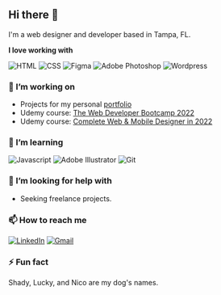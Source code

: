 ## Hi there 👋

I'm a web designer and developer based in Tampa, FL.

**I love working with**

<div display="flex">
  <img src="https://img.shields.io/badge/html5-%23E34F26.svg?style=for-the-badge&logo=html5&logoColor=white" alt="HTML"/>
  <img src="https://img.shields.io/badge/css3-%231572B6.svg?style=for-the-badge&logo=css3&logoColor=white" alt="CSS"/>
  <img src="https://img.shields.io/badge/figma-%23F25E1E.svg?style=for-the-badge&logo=figma&logoColor=white" alt="Figma"/>
  <img src="https://img.shields.io/badge/adobe%20photoshop-%23318AFF.svg?style=for-the-badge&logo=adobephotoshop&logoColor=white" alt="Adobe Photoshop"/>
  <img src="https://img.shields.io/badge/bootstrap-%237952B3.svg?style=for-the-badge&logo=bootstrap&logoColor=white" alt="Wordpress"/>
</div>

### 🔭 I’m working on

- Projects for my personal <a href="https://doririvera.com/" target="_blank">portfolio</a>
- Udemy course: <a href="https://www.udemy.com/share/101W9C3@1M_QhS4mPPUCvC_YkzA_9uwuS5m3UrAnNfsXJ0k2WgU7MFYo6ZnrDb-TbDiARLsj5g==/" target="_blank">The Web Developer Bootcamp 2022</a>
- Udemy course: <a href="https://www.udemy.com/share/103F1h3@0UTc-96fMnIHlykchcjA0KLCwkIX5X3WH-pTSKWP9Ih2a075bOW-t0QId85PK7xOlw==/" target="_blank">Complete Web & Mobile Designer in 2022</a>

### 🌱 I’m learning

<div display="flex">
  <img src="https://img.shields.io/badge/javascript-%23F7DF1E?style=for-the-badge&logo=javascript&logoColor=black" alt="Javascript"/>
  <img src="https://img.shields.io/badge/adobe%20illustrator-%23FF9A00.svg?style=for-the-badge&logo=adobe%20illustrator&logoColor=white" alt="Adobe Illustrator"/>
  <img src="https://img.shields.io/badge/git-%23F05032?style=for-the-badge&logo=javascript&logoColor=white" alt="Git"/>
</div>

### 🤔 I’m looking for help with

- Seeking freelance projects.

### 📫 How to reach me

<div display="flex">
  <a href="https://www.linkedin.com/in/doririvera/"><img src="https://img.shields.io/badge/linkedin-%230077B5.svg?style=for-the-badge&logo=linkedin&logoColor=white" alt="LinkedIn"/></a>
  <a href="mailto:shadyandlucky@gmail.com"><img src="https://img.shields.io/badge/Gmail-%23EA4335?style=for-the-badge&logo=gmail&logoColor=white" alt="Gmail"/></a>
</div>

### ⚡ Fun fact

Shady, Lucky, and Nico are my dog's names.

